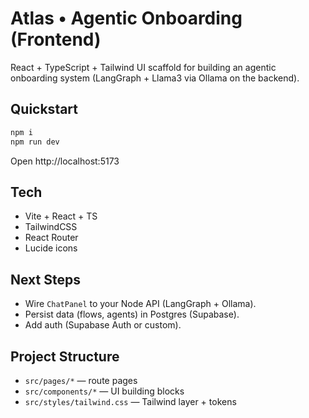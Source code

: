 # Atlas • Agentic Onboarding (Frontend)

React + TypeScript + Tailwind UI scaffold for building an agentic onboarding system (LangGraph + Llama3 via Ollama on the backend).

## Quickstart

```bash
npm i
npm run dev
```

Open http://localhost:5173

## Tech
- Vite + React + TS
- TailwindCSS
- React Router
- Lucide icons

## Next Steps
- Wire `ChatPanel` to your Node API (LangGraph + Ollama).
- Persist data (flows, agents) in Postgres (Supabase).
- Add auth (Supabase Auth or custom).

## Project Structure
- `src/pages/*` — route pages
- `src/components/*` — UI building blocks
- `src/styles/tailwind.css` — Tailwind layer + tokens
